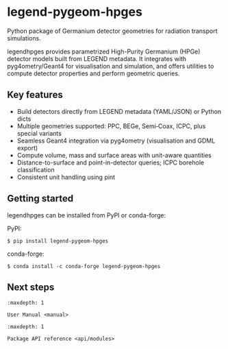 # legend-pygeom-hpges

Python package of Germanium detector geometries for radiation transport
simulations.

legendhpges provides parametrized High-Purity Germanium (HPGe) detector models
built from LEGEND metadata. It integrates with pyg4ometry/Geant4 for
visualisation and simulation, and offers utilities to compute detector
properties and perform geometric queries.

## Key features

- Build detectors directly from LEGEND metadata (YAML/JSON) or Python dicts
- Multiple geometries supported: PPC, BEGe, Semi‑Coax, ICPC, plus special variants
- Seamless Geant4 integration via pyg4ometry (visualisation and GDML export)
- Compute volume, mass and surface areas with unit-aware quantities
- Distance-to-surface and point-in-detector queries; ICPC borehole classification
- Consistent unit handling using pint

## Getting started

legendhpges can be installed from PyPI or conda-forge:

PyPI:

```console
$ pip install legend-pygeom-hpges
```

conda-forge:

```console
$ conda install -c conda-forge legend-pygeom-hpges
```

## Next steps

```{toctree}
:maxdepth: 1

User Manual <manual>
```

```{toctree}
:maxdepth: 1

Package API reference <api/modules>
```
